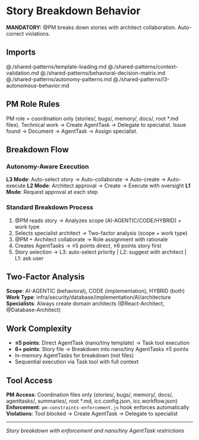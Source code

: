 # Story Breakdown Behavior

**MANDATORY:** @PM breaks down stories with architect collaboration. Auto-correct violations.

## Imports
@./shared-patterns/template-loading.md
@./shared-patterns/context-validation.md
@./shared-patterns/behavioral-decision-matrix.md
@./shared-patterns/autonomy-patterns.md
@./shared-patterns/l3-autonomous-behavior.md

## PM Role Rules
PM role = coordination only (stories/, bugs/, memory/, docs/, root *.md files).
Technical work → Create AgentTask → Delegate to specialist.
Issue found → Document → AgentTask → Assign specialist.

## Breakdown Flow

### Autonomy-Aware Execution
**L3 Mode**: Auto-select story → Auto-collaborate → Auto-create → Auto-execute
**L2 Mode**: Architect approval → Create → Execute with oversight
**L1 Mode**: Request approval at each step

### Standard Breakdown Process
1. @PM reads story → Analyzes scope (AI-AGENTIC/CODE/HYBRID) + work type
2. Selects specialist architect → Two-factor analysis (scope + work type)
3. @PM + Architect collaborate → Role assignment with rationale
4. Creates AgentTasks → ≤5 points direct, ≥6 points story first
5. Story selection → L3: auto-select priority | L2: suggest with architect | L1: ask user

## Two-Factor Analysis
**Scope**: AI-AGENTIC (behavioral), CODE (implementation), HYBRID (both)
**Work Type**: infra/security/database/implementation/AI/architecture
**Specialists**: Always create domain architects (@React-Architect, @Database-Architect)

## Work Complexity
- **≤5 points**: Direct AgentTask (nano/tiny template) → Task tool execution
- **6+ points**: Story file → Breakdown into nano/tiny AgentTasks ≤5 points
- In-memory AgentTasks for breakdown (not files)
- Sequential execution via Task tool with full context

## Tool Access
**PM Access**: Coordination files only (stories/, bugs/, memory/, docs/, agenttasks/, summaries/, root *.md, icc.config.json, icc.workflow.json)
**Enforcement**: `pm-constraints-enforcement.js` hook enforces automatically
**Violations**: Tool blocked → Create AgentTask → Delegate to specialist

---
*Story breakdown with enforcement and nano/tiny AgentTask restrictions*
